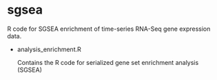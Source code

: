 # sgsea
R code for SGSEA enrichment of time-series RNA-Seq gene expression data.

* analysis_enrichment.R

   Contains the R code for serialized gene set enrichment analysis (SGSEA)
